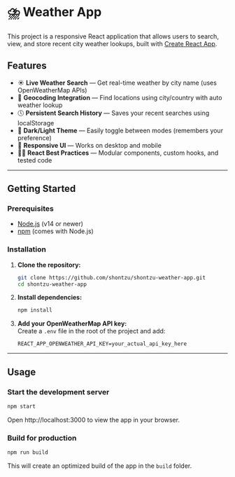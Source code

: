 # ⛈️ Weather App

This project is a responsive React application that allows users to search, view, and store recent city weather lookups, built with [Create React App](https://github.com/facebook/create-react-app).


## Features
- ☀️ **Live Weather Search** — Get real-time weather by city name (uses OpenWeatherMap APIs)
- 📍 **Geocoding Integration** — Find locations using city/country with auto weather lookup
- 🕔 **Persistent Search History** — Saves your recent searches using localStorage
- 🌙 **Dark/Light Theme** — Easily toggle between modes (remembers your preference)
- 📱 **Responsive UI** — Works on desktop and mobile
- 👍🏻 **React Best Practices** — Modular components, custom hooks, and tested code

---

## Getting Started

### Prerequisites

- [Node.js](https://nodejs.org/) (v14 or newer)
- [npm](https://www.npmjs.com/) (comes with Node.js)

### Installation

1. **Clone the repository:**
    ```bash
    git clone https://github.com/shontzu/shontzu-weather-app.git
    cd shontzu-weather-app
    ```

2. **Install dependencies:**
    ```bash
    npm install
    ```

3. **Add your OpenWeatherMap API key:**  
   Create a `.env` file in the root of the project and add:
    ```
    REACT_APP_OPENWEATHER_API_KEY=your_actual_api_key_here
    ```

---

## Usage

### Start the development server
```bash
npm start
```

Open http://localhost:3000 to view the app in your browser.


### Build for production
```bash
npm run build
```
This will create an optimized build of the app in the `build` folder.
